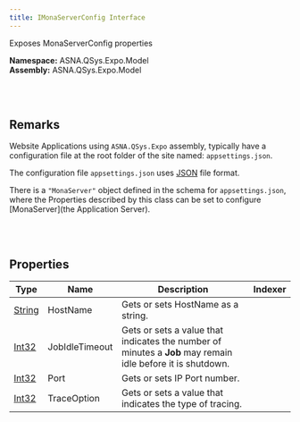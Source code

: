```yaml
---
title: IMonaServerConfig Interface
---
```


Exposes MonaServerConfig properties

**Namespace:** ASNA.QSys.Expo.Model <br/>
**Assembly:** ASNA.QSys.Expo.Model

<br>
<br>

## Remarks

Website Applications using `ASNA.QSys.Expo` assembly, typically have a configuration file at the root folder of the site named: `appsettings.json`.

The configuration file `appsettings.json` uses [JSON](https://www.json.org/json-en.html) file format.

There is a `"MonaServer"` object defined in the schema for `appsettings.json`, where the Properties described by this class can be set to configure [MonaServer](the Application Server). 


<br>
<br>

## Properties

| Type | Name | Description | Indexer
| --- | --- | --- | --- 
| [String](https://docs.microsoft.com/en-us/dotnet/api/system.string) | HostName | Gets or sets HostName as a string. | 
| [Int32](https://docs.microsoft.com/en-us/dotnet/api/system.int32) | JobIdleTimeout | Gets or sets a value that indicates the number of minutes a **Job** may remain idle before it is shutdown. | 
| [Int32](https://docs.microsoft.com/en-us/dotnet/api/system.int32) | Port | Gets or sets IP Port number. | 
| [Int32](https://docs.microsoft.com/en-us/dotnet/api/system.int32) | TraceOption | Gets or sets a value that indicates the type of tracing. | 

<br>
<br>

